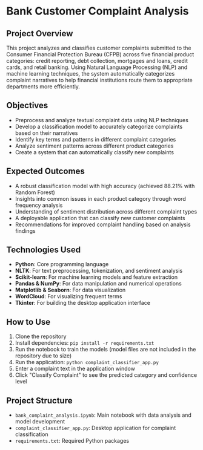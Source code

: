 # Bank Customer Complaint Analysis

## Project Overview  
This project analyzes and classifies customer complaints submitted to the Consumer Financial Protection Bureau (CFPB) across five financial product categories: credit reporting, debt collection, mortgages and loans, credit cards, and retail banking. Using Natural Language Processing (NLP) and machine learning techniques, the system automatically categorizes complaint narratives to help financial institutions route them to appropriate departments more efficiently.

## Objectives
- Preprocess and analyze textual complaint data using NLP techniques  
- Develop a classification model to accurately categorize complaints based on their narratives  
- Identify key terms and patterns in different complaint categories  
- Analyze sentiment patterns across different product categories  
- Create a system that can automatically classify new complaints

## Expected Outcomes
- A robust classification model with high accuracy (achieved 88.21% with Random Forest)  
- Insights into common issues in each product category through word frequency analysis  
- Understanding of sentiment distribution across different complaint types  
- A deployable application that can classify new customer complaints  
- Recommendations for improved complaint handling based on analysis findings

## Technologies Used
- **Python**: Core programming language  
- **NLTK**: For text preprocessing, tokenization, and sentiment analysis  
- **Scikit-learn**: For machine learning models and feature extraction  
- **Pandas & NumPy**: For data manipulation and numerical operations  
- **Matplotlib & Seaborn**: For data visualization  
- **WordCloud**: For visualizing frequent terms  
- **Tkinter**: For building the desktop application interface

## How to Use
1. Clone the repository  
2. Install dependencies: `pip install -r requirements.txt`  
3. Run the notebook to train the models (model files are not included in the repository due to size)  
4. Run the application: `python complaint_classifier_app.py`  
5. Enter a complaint text in the application window  
6. Click "Classify Complaint" to see the predicted category and confidence level

## Project Structure
- `bank_complaint_analysis.ipynb`: Main notebook with data analysis and model development  
- `complaint_classifier_app.py`: Desktop application for complaint classification  
- `requirements.txt`: Required Python packages
